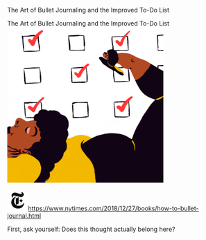 The Art of Bullet Journaling and the Improved To-Do List

The Art of Bullet Journaling and the Improved To-Do List
![](../_resources/b3e3a586b88a3d8285ce72c54903ca68.png)

![](../_resources/4bf96cb6a1093748bf5b3c429accb9b4.png)https://www.nytimes.com/2018/12/27/books/how-to-bullet-journal.html

First, ask yourself: Does this thought actually belong here?